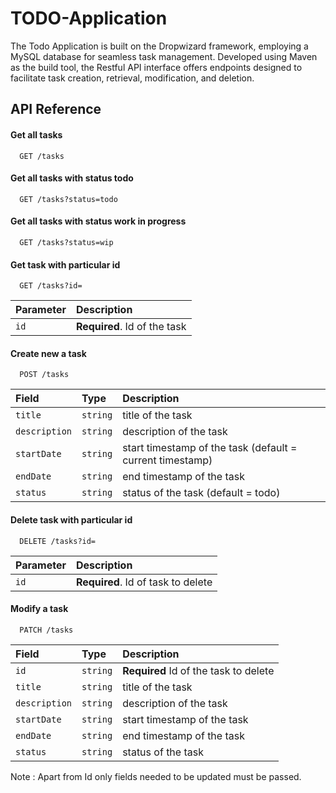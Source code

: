 
# TODO-Application

The Todo Application is built on the Dropwizard framework, employing a MySQL database for seamless task management. Developed using Maven as the build tool, the Restful API interface offers endpoints designed to facilitate task creation, retrieval, modification, and deletion.




## API Reference

#### Get all tasks

```http
  GET /tasks
```

#### Get all tasks with status todo

```http
  GET /tasks?status=todo
```

#### Get all tasks with status work in progress

```http
  GET /tasks?status=wip
```

#### Get task with particular id

```http
  GET /tasks?id=
```
| Parameter | Description                       |
| :-------- | :-------------------------------- |
| `id`      | **Required**. Id of the task          |

#### Create new a task

```http
  POST /tasks
```

| Field         | Type     | Description                         |
| :-----------  | :------- | :-----------------------------------|
| `title`       | `string` | title of the task                   |
| `description` | `string` | description of the task             |
| `startDate`   | `string` | start timestamp of the task (default = current timestamp)        |
| `endDate` | `string` | end timestamp of the task           |
| `status` | `string` | status of the task (default = todo) |

#### Delete task with particular id

```http
  DELETE /tasks?id=
```

| Parameter | Description                       |
| :-------- | :-------------------------------- |
| `id`      | **Required**. Id of task to delete |


#### Modify a task

```http
  PATCH /tasks
```

| Field         | Type     | Description                         |
| :-----------  | :------- | :-----------------------------------|
|  `id`         | `string` | **Required** Id of the task to delete                                    |
| `title`       | `string` | title of the task                   |
| `description` | `string` | description of the task             |
| `startDate`   | `string` | start timestamp of the task         |
| `endDate` | `string` | end timestamp of the task           |
| `status` | `string` | status of the task  |

Note : Apart from Id only fields needed to be updated must be passed.